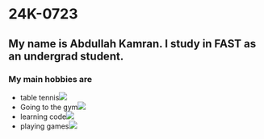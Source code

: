 # 24K-0723

## My name is Abdullah Kamran. I study in FAST as an undergrad student.
### My main hobbies are
- table tennis![](https://images.pexels.com/photos/976873/pexels-photo-976873.jpeg?auto=compress&cs=tinysrgb&w=600)
- Going to the gym![](https://images.pexels.com/photos/1954524/pexels-photo-1954524.jpeg?auto=compress&cs=tinysrgb&w=1260&h=750&dpr=1)
- learning code![](https://images.pexels.com/photos/2653362/pexels-photo-2653362.jpeg?auto=compress&cs=tinysrgb&w=600)
- playing games![](https://signal.avg.com/hs-fs/hubfs/Blog_Content/Avg/Signal/AVG%20Signal%20Images/how_to_improve_your_gaming_pc_performance_2nd_refresh_signal/How_to_Improve_Your_Gaming_PC_Performance-Hero.jpg?width=1200&name=How_to_Improve_Your_Gaming_PC_Performance-Hero.jpg)
